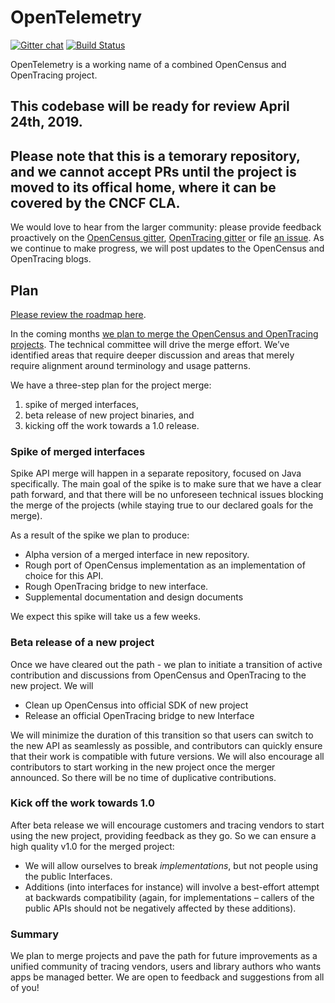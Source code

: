 # OpenTelemetry
[![Gitter chat][gitter-image]][gitter-url]
[![Build Status][travis-image]][travis-url]

OpenTelemetry is a working name of a combined OpenCensus and OpenTracing
project.

## This codebase will be ready for review April 24th, 2019. 

## Please note that this is a temorary repository, and we cannot accept PRs until the project is moved to its offical home, where it can be covered by the CNCF CLA.

We would love to hear from the larger community: please provide feedback
proactively on the [OpenCensus
gitter](https://gitter.im/census-instrumentation/Lobby), [OpenTracing
gitter](https://gitter.im/opentracing/public) or file [an
issue](/issues). As we continue to
make progress, we will post updates to the OpenCensus and OpenTracing blogs.

## Plan

[Please review the roadmap here](https://medium.com/opentracing/a-roadmap-to-convergence-b074e5815289).

In the coming months [we plan to merge the OpenCensus and OpenTracing
projects](https://medium.com/opentracing/merging-opentracing-and-opencensus-f0fe9c7ca6f0).
The technical committee will drive the merge effort. We’ve identified areas that
require deeper discussion and areas that merely require alignment around
terminology and usage patterns.

We have a three-step plan for the project merge: 

1. spike of merged interfaces,
2. beta release of new project binaries, and
3. kicking off the work towards a 1.0 release.

### Spike of merged interfaces

Spike API merge will happen in a separate repository, focused on Java
specifically. The main goal of the spike is to make sure that we have a clear
path forward, and that there will be no unforeseen technical issues blocking the
merge of the projects (while staying true to our  declared goals for the merge).

As a result of the spike we plan to produce:

- Alpha version of a merged interface in new repository.
- Rough port of OpenCensus implementation as an implementation of choice for
  this API.
- Rough OpenTracing bridge to new interface.
- Supplemental documentation and design documents

We expect this spike will take us a few weeks.

### Beta release of a new project

Once we have cleared out the path - we plan to initiate a transition of active
contribution and discussions from OpenCensus and OpenTracing to the new project.
We will

- Clean up OpenCensus into official SDK of new project
- Release an official OpenTracing bridge to new Interface

We will minimize the duration of this transition so that users can switch to the
new API as seamlessly as possible, and contributors can quickly ensure that
their work is compatible with future versions. We will also encourage all
contributors to start working in the new project once the merger announced. So
there will be no time of duplicative contributions.

### Kick off the work towards 1.0

After beta release we will encourage customers and tracing vendors to start
using the new project, providing feedback as they go. So we can ensure a high
quality v1.0 for the merged project:

- We will allow ourselves to break *implementations*, but not people using the
  public Interfaces.
- Additions (into interfaces for instance) will involve a best-effort attempt at
  backwards compatibility (again, for implementations – callers of the public
  APIs should not be negatively affected by these additions).

### Summary

We plan to merge projects and pave the path for future improvements as a unified
community of tracing vendors, users and library authors who wants apps be
managed better. We are open to feedback and suggestions from all of you!

[travis-image]: https://travis-ci.org/bogdandrutu/openconsensus.svg?branch=master
[travis-url]: https://travis-ci.org/bogdandrutu/openconsensus 
[gitter-image]: https://badges.gitter.im/census-instrumentation/big-hook.svg 
[gitter-url]: https://gitter.im/census-instrumentation/big-hook?utm_source=badge&utm_medium=badge&utm_campaign=pr-badge&utm_content=badge
